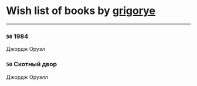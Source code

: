 # Wish list of books by [grigorye](http://vk.com/id7660100)
---

### `50` 1984
Джордж Оруэл

### `50` Скотный двор
Джордж Оруэлл

